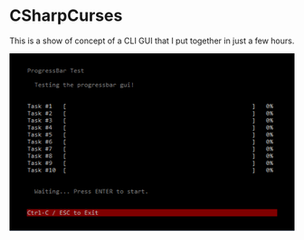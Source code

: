 # CSharpCurses
This is a show of concept of a CLI GUI that I put together in just a few hours.

![Showcase](showcase1.gif)